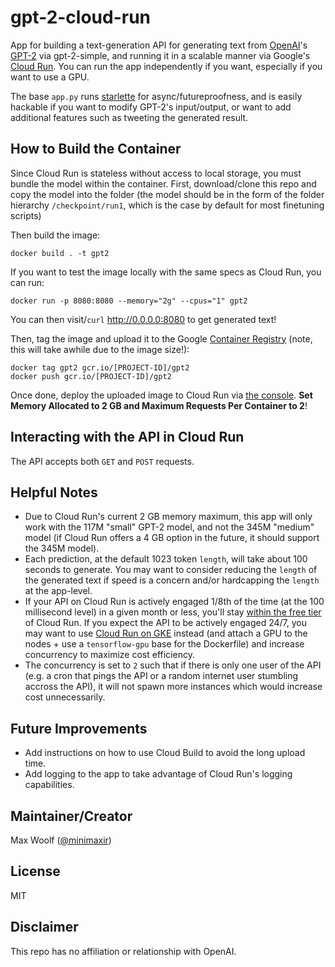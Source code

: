 # gpt-2-cloud-run

App for building a text-generation API for generating text from [OpenAI](https://openai.com)'s [GPT-2](https://openai.com/blog/better-language-models/) via gpt-2-simple, and running it in a scalable manner via Google's [Cloud Run](https://cloud.google.com/run/). You can run the app independently if you want, especially if you want to use a GPU.

The base `app.py` runs [starlette](https://www.starlette.io) for async/futureproofness, and is easily hackable if you want to modify GPT-2's input/output, or want to add additional features such as tweeting the generated result.

## How to Build the Container

Since Cloud Run is stateless without access to local storage, you must bundle the model within the container. First, download/clone this repo and copy the model into the folder (the model should be in the form of the folder hierarchy `/checkpoint/run1`, which is the case by default for most finetuning scripts)

Then build the image:

```shell
docker build . -t gpt2
```

If you want to test the image locally with the same specs as Cloud Run, you can run:

```shell
docker run -p 8080:8080 --memory="2g" --cpus="1" gpt2
```

You can then visit/`curl` http://0.0.0.0:8080 to get generated text!

Then, tag the image and upload it to the Google [Container Registry](https://console.cloud.google.com/kubernetes/images/list) (note, this will take awhile due to the image size!):

```shell
docker tag gpt2 gcr.io/[PROJECT-ID]/gpt2
docker push gcr.io/[PROJECT-ID]/gpt2
```

Once done, deploy the uploaded image to Cloud Run via [the console](https://console.cloud.google.com/run). **Set Memory Allocated to 2 GB and Maximum Requests Per Container to 2**!

## Interacting with the API in Cloud Run

The API accepts both `GET` and `POST` requests.

## Helpful Notes

* Due to Cloud Run's current 2 GB memory maximum, this app will only work with the 117M "small" GPT-2 model, and not the 345M "medium" model (if Cloud Run offers a 4 GB option in the future, it should support the 345M model).
* Each prediction, at the default 1023 token `length`, will take about 100 seconds to generate. You may want to consider reducing the `length` of the generated text if speed is a concern and/or hardcapping the `length` at the app-level.
* If your API on Cloud Run is actively engaged 1/8th of the time (at the 100 millisecond level) in a given month or less, you'll stay [within the free tier](https://cloud.google.com/run/pricing) of Cloud Run. If you expect the API to be actively engaged 24/7, you may want to use [Cloud Run on GKE](https://cloud.google.com/run/docs/quickstarts/prebuilt-deploy-gke) instead (and attach a GPU to the nodes + use a `tensorflow-gpu` base for the Dockerfile) and increase concurrency to maximize cost efficiency.
* The concurrency is set to `2` such that if there is only one user of the API (e.g. a cron that pings the API or a random internet user stumbling accross the API), it will not spawn more instances which would increase cost unnecessarily.

## Future Improvements

* Add instructions on how to use Cloud Build to avoid the long upload time.
* Add logging to the app to take advantage of Cloud Run's logging capabilities.

## Maintainer/Creator

Max Woolf ([@minimaxir](https://minimaxir.com))

## License

MIT

## Disclaimer

This repo has no affiliation or relationship with OpenAI.